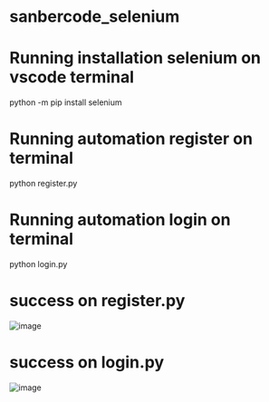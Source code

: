 # sanbercode_selenium

# Running installation selenium on vscode terminal
python -m pip install selenium

# Running automation register on terminal
python register.py 

# Running automation login on terminal
python login.py

# success on register.py
![image](https://user-images.githubusercontent.com/74531318/181178972-d12e0900-1660-48b7-8094-16cfae6bf51b.png)

# success on login.py 
![image](https://user-images.githubusercontent.com/74531318/181179044-286a5954-2140-4efd-81c7-9ce1e770dee3.png)
